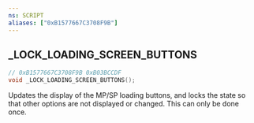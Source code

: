 ```yaml
---
ns: SCRIPT
aliases: ["0xB1577667C3708F9B"]
---
```

## _LOCK_LOADING_SCREEN_BUTTONS

```c
// 0xB1577667C3708F9B 0xB03BCCDF
void _LOCK_LOADING_SCREEN_BUTTONS();
```

Updates the display of the MP/SP loading buttons, and locks the state so that other options are not displayed or changed. This can only be done once.

